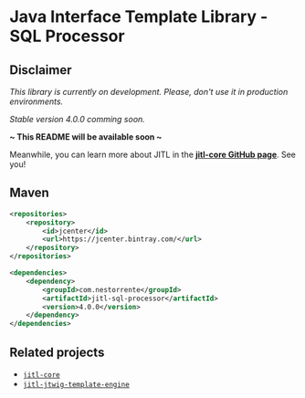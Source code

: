 # Java Interface Template Library - SQL Processor

## Disclaimer

_This library is currently on development. Please, don't use it in production environments._

_Stable version 4.0.0 comming soon._

**~ This README will be available soon ~**

Meanwhile, you can learn more about JITL in the **[jitl-core GitHub page](https://github.com/nestorrente/jitl-core)**. See you!

## Maven

```xml
<repositories>
	<repository>
		<id>jcenter</id>
		<url>https://jcenter.bintray.com/</url>
	</repository>
</repositories>

<dependencies>
	<dependency>
		<groupId>com.nestorrente</groupId>
		<artifactId>jitl-sql-processor</artifactId>
		<version>4.0.0</version>
	</dependency>
</dependencies>
```

## Related projects
+ [```jitl-core```](https://github.com/nestorrente/jitl-core)
+ [```jitl-jtwig-template-engine```](https://github.com/nestorrente/jitl-jtwig-template-engine)

